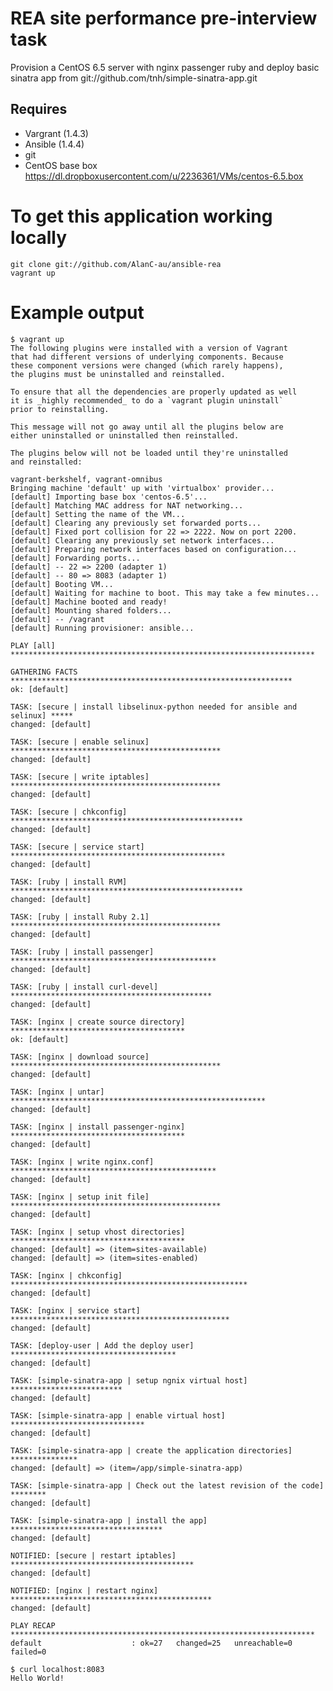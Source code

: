REA site performance pre-interview task
=============


Provision a CentOS 6.5 server with nginx passenger ruby and deploy basic sinatra app from
    git://github.com/tnh/simple-sinatra-app.git

Requires
-------
- Vargrant (1.4.3)
- Ansible (1.4.4)
- git
- CentOS base box https://dl.dropboxusercontent.com/u/2236361/VMs/centos-6.5.box

To get this application working locally
=============

    git clone git://github.com/AlanC-au/ansible-rea
    vagrant up

Example output
=============

    $ vagrant up
    The following plugins were installed with a version of Vagrant
    that had different versions of underlying components. Because
    these component versions were changed (which rarely happens),
    the plugins must be uninstalled and reinstalled.

    To ensure that all the dependencies are properly updated as well
    it is _highly recommended_ to do a `vagrant plugin uninstall`
    prior to reinstalling.

    This message will not go away until all the plugins below are
    either uninstalled or uninstalled then reinstalled.

    The plugins below will not be loaded until they're uninstalled
    and reinstalled:

    vagrant-berkshelf, vagrant-omnibus
    Bringing machine 'default' up with 'virtualbox' provider...
    [default] Importing base box 'centos-6.5'...
    [default] Matching MAC address for NAT networking...
    [default] Setting the name of the VM...
    [default] Clearing any previously set forwarded ports...
    [default] Fixed port collision for 22 => 2222. Now on port 2200.
    [default] Clearing any previously set network interfaces...
    [default] Preparing network interfaces based on configuration...
    [default] Forwarding ports...
    [default] -- 22 => 2200 (adapter 1)
    [default] -- 80 => 8083 (adapter 1)
    [default] Booting VM...
    [default] Waiting for machine to boot. This may take a few minutes...
    [default] Machine booted and ready!
    [default] Mounting shared folders...
    [default] -- /vagrant
    [default] Running provisioner: ansible...

    PLAY [all] ******************************************************************** 

    GATHERING FACTS *************************************************************** 
    ok: [default]

    TASK: [secure | install libselinux-python needed for ansible and selinux] ***** 
    changed: [default]

    TASK: [secure | enable selinux] *********************************************** 
    changed: [default]

    TASK: [secure | write iptables] *********************************************** 
    changed: [default]

    TASK: [secure | chkconfig] **************************************************** 
    changed: [default]

    TASK: [secure | service start] ************************************************ 
    changed: [default]

    TASK: [ruby | install RVM] **************************************************** 
    changed: [default]

    TASK: [ruby | install Ruby 2.1] *********************************************** 
    changed: [default]

    TASK: [ruby | install passenger] ********************************************** 
    changed: [default]

    TASK: [ruby | install curl-devel] ********************************************* 
    changed: [default]

    TASK: [nginx | create source directory] *************************************** 
    ok: [default]

    TASK: [nginx | download source] *********************************************** 
    changed: [default]

    TASK: [nginx | untar] ********************************************************* 
    changed: [default]

    TASK: [nginx | install passenger-nginx] *************************************** 
    changed: [default]

    TASK: [nginx | write nginx.conf] ********************************************** 
    changed: [default]

    TASK: [nginx | setup init file] *********************************************** 
    changed: [default]

    TASK: [nginx | setup vhost directories] *************************************** 
    changed: [default] => (item=sites-available)
    changed: [default] => (item=sites-enabled)

    TASK: [nginx | chkconfig] ***************************************************** 
    changed: [default]

    TASK: [nginx | service start] ************************************************* 
    changed: [default]

    TASK: [deploy-user | Add the deploy user] ************************************* 
    changed: [default]

    TASK: [simple-sinatra-app | setup ngnix virtual host] ************************* 
    changed: [default]

    TASK: [simple-sinatra-app | enable virtual host] ****************************** 
    changed: [default]

    TASK: [simple-sinatra-app | create the application directories] *************** 
    changed: [default] => (item=/app/simple-sinatra-app)

    TASK: [simple-sinatra-app | Check out the latest revision of the code] ******** 
    changed: [default]

    TASK: [simple-sinatra-app | install the app] ********************************** 
    changed: [default]

    NOTIFIED: [secure | restart iptables] ***************************************** 
    changed: [default]

    NOTIFIED: [nginx | restart nginx] ********************************************* 
    changed: [default]

    PLAY RECAP ******************************************************************** 
    default                    : ok=27   changed=25   unreachable=0    failed=0   

    $ curl localhost:8083
    Hello World!
